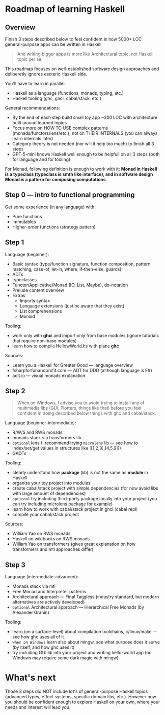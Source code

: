 
# Roadmap of learning Haskell

<!-- Overview ‾‾‾‾‾‾‾‾‾‾‾‾‾‾‾‾‾‾‾‾‾‾‾‾‾‾‾‾‾‾‾‾‾‾‾‾‾‾‾‾‾‾‾‾‾‾‾‾‾‾‾‾‾‾‾‾‾‾‾‾‾‾‾‾‾\ {{{1 -->

## Overview

Finish 3 steps described below to feel confident in how 5000+ LOC general-purpose apps can be written in Haskell.
> And writing bigger apps is more like Architectural topic, not Haskell topic per se.

This roadmap focuses on well-established software design approaches and deliberetly ignores esoteric Haskell side.

You'll have to learn in parallel:
* Haskell as a language (functions, monads, typing, etc.)
* Haskell tooling (ghc, ghci, cabal/stack, etc.)

General recommendations:
* By the end of each step build small toy app ~300 LOC with architecture built around learned topics
* Focus more on HOW TO USE complex patterns (monads/functors/lens/etc.), not on THEIR INTERNALS (you can always learn internals later)
* Category theory is not needed (nor will it help too much) to finish all 3 steps
* GPT-5-mini knows Haskell well enough to be helpfull on all 3 steps (both for language and for tooling)

For Monad, following definition is enough to work with it:
**Monad in Haskell is a typeclass (typeclass is smth like interface), and in software design Monad is a pattern for composing computations**.

<!-- __________________________________________________________________________/ }}}1 -->
<!-- Step 0 ‾‾‾‾‾‾‾‾‾‾‾‾‾‾‾‾‾‾‾‾‾‾‾‾‾‾‾‾‾‾‾‾‾‾‾‾‾‾‾‾‾‾‾‾‾‾‾‾‾‾‾‾‾‾‾‾‾‾‾‾‾‾‾‾‾‾‾\ {{{1 -->

## Step 0 — intro to functional programming

Get some experience (in any language) with:
* Pure functions
* Immutables
* Higher-order functions (strategy pattern)

<!-- __________________________________________________________________________/ }}}1 -->
<!-- Step 1 ‾‾‾‾‾‾‾‾‾‾‾‾‾‾‾‾‾‾‾‾‾‾‾‾‾‾‾‾‾‾‾‾‾‾‾‾‾‾‾‾‾‾‾‾‾‾‾‾‾‾‾‾‾‾‾‾‾‾‾‾‾‾‾‾‾‾‾\ {{{1 -->

## Step 1

Language (beginner):
* Basic syntax (type/function signature, function composition, pattern matching, case-of, let-in, where, if-then-else, guards)
* ADTs
* typeclasses
* Functor/Applicative/Monad (IO, List, Maybe), do-notation
* Prelude content overview
* Extras:
  * Imports syntax
  * Language extensions (just be aware that they exist)
  * List comprehensions
  * Monoid

Tooling:
* work only with **ghci** and import only from base modules (ignore tutorials that require non-base modules)
* learn how to compile HellowWorld.hs with plane **ghc**

Sources:
* Learn you a Haskell for Greater Good — language overview
* fsharpforfunandprofit.com — ADT for DDD (although language is F#)
* adit.io — visual monads explanation

<!-- __________________________________________________________________________/ }}}1 -->
<!-- Step 2 ‾‾‾‾‾‾‾‾‾‾‾‾‾‾‾‾‾‾‾‾‾‾‾‾‾‾‾‾‾‾‾‾‾‾‾‾‾‾‾‾‾‾‾‾‾‾‾‾‾‾‾‾‾‾‾‾‾‾‾‾‾‾‾‾‾‾‾\ {{{1 -->

## Step 2

> When on Windows, I advise you to avoid trying to install any of multimedia libs (GUI, Plotters, things like that)
> before you feel confident in doing described below things with ghc and cabal/stack.

Language (beginner-intermediate):
* R/W/S and RWS monads
* monads stack via transformers lib
* `optional` lens (I recommend trying `microlens` lib — see how to index/set/get values in structures like [[1,2,3],[4,5,6]])
* GADTs

Tooling:
* clearly understand how **package** (lib) is not the same as **module** in Haskell 
* organize your toy project into modules
* create cabal/stack project with simple dependencies (for now avoid libs with large amount of dependencies)
* `optional` try including third-party package locally into your project (you can try including microlens package for example)
* learn how to work with cabal/stack project in ghci (cabal repl)
* compile your cabal/stack project

Sources:
* William Yao on RWS monads
* Haskell on wikibooks on RWS monads
* William Yao on transformers (gives great explanation on how transformers and mtl approaches differ)

<!-- __________________________________________________________________________/ }}}1 -->
<!-- Step 3 ‾‾‾‾‾‾‾‾‾‾‾‾‾‾‾‾‾‾‾‾‾‾‾‾‾‾‾‾‾‾‾‾‾‾‾‾‾‾‾‾‾‾‾‾‾‾‾‾‾‾‾‾‾‾‾‾‾‾‾‾‾‾‾‾‾‾‾\ {{{1 -->

## Step 3

Language (intermediate-advanced):
* Monads stack via mtl
* Free Monad and Interpreter patterns
* Architectural approach — Final Taggless (industry standard, but modern alternatives are actively developed)
* `optional` Architectural approach — Hierarchical Free Monads (by Alexander Granin)

Tooling:
* learn (on a surface-level) about compilation toolchains, c/linux/make — see how ghc uses all of it
* `when on Windows` learn also about mingw, see what purpose does it surve (by itself, and how ghc uses it)
* try including GUI lib into your project and writing hello-world app (on Windows may require some dark magic with mingw)

<!-- __________________________________________________________________________/ }}}1 -->

# What's next

Those 3 steps did NOT include lot's of general-purpose Haskell topics (advanced types, effect systems, specific domain libs, etc.).
However now you should be confident enough to explore Haskell on your own, where your needs and interest will lead you.


